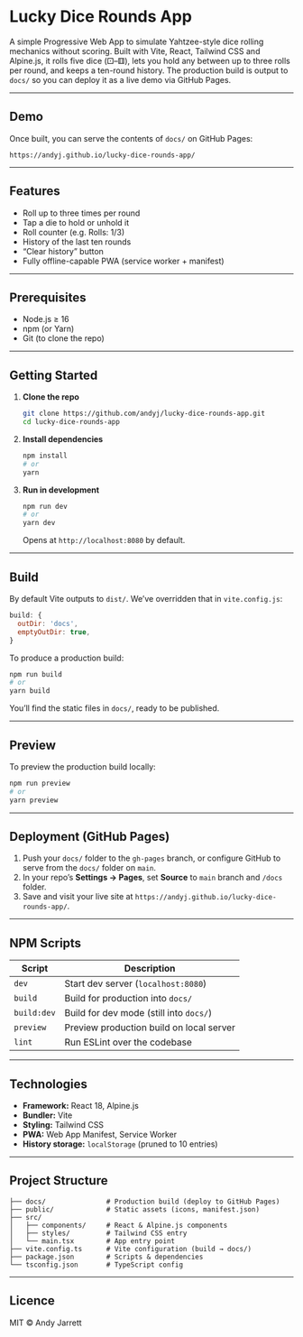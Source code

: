 # Lucky Dice Rounds App

A simple Progressive Web App to simulate Yahtzee-style dice rolling mechanics without scoring. Built with Vite, React, Tailwind CSS and Alpine.js, it rolls five dice (⚀–⚅), lets you hold any between up to three rolls per round, and keeps a ten-round history. The production build is output to `docs/` so you can deploy it as a live demo via GitHub Pages.

---

## Demo

Once built, you can serve the contents of `docs/` on GitHub Pages:

```
https://andyj.github.io/lucky-dice-rounds-app/
```

---

## Features

- Roll up to three times per round
- Tap a die to hold or unhold it
- Roll counter (e.g. Rolls: 1/3)
- History of the last ten rounds
- “Clear history” button
- Fully offline-capable PWA (service worker + manifest)

---

## Prerequisites

- Node.js ≥ 16
- npm (or Yarn)
- Git (to clone the repo)

---

## Getting Started

1. **Clone the repo**
   ```bash
   git clone https://github.com/andyj/lucky-dice-rounds-app.git
   cd lucky-dice-rounds-app
   ```

2. **Install dependencies**
   ```bash
   npm install
   # or
   yarn
   ```

3. **Run in development**
   ```bash
   npm run dev
   # or
   yarn dev
   ```
   Opens at `http://localhost:8080` by default.

---

## Build

By default Vite outputs to `dist/`. We’ve overridden that in `vite.config.js`:

```js
build: {
  outDir: 'docs',
  emptyOutDir: true,
}
```

To produce a production build:

```bash
npm run build
# or
yarn build
```

You’ll find the static files in `docs/`, ready to be published.

---

## Preview

To preview the production build locally:

```bash
npm run preview
# or
yarn preview
```

---

## Deployment (GitHub Pages)

1. Push your `docs/` folder to the `gh-pages` branch, or configure GitHub to serve from the `docs/` folder on `main`.
2. In your repo’s **Settings → Pages**, set **Source** to `main` branch and `/docs` folder.
3. Save and visit your live site at `https://andyj.github.io/lucky-dice-rounds-app/`.

---

## NPM Scripts

| Script       | Description                                  |
| ------------ | -------------------------------------------- |
| `dev`        | Start dev server (`localhost:8080`)          |
| `build`      | Build for production into `docs/`            |
| `build:dev`  | Build for dev mode (still into `docs/`)      |
| `preview`    | Preview production build on local server     |
| `lint`       | Run ESLint over the codebase                 |

---

## Technologies

- **Framework:** React 18, Alpine.js
- **Bundler:** Vite
- **Styling:** Tailwind CSS
- **PWA:** Web App Manifest, Service Worker
- **History storage:** `localStorage` (pruned to 10 entries)

---

## Project Structure

```
├── docs/               # Production build (deploy to GitHub Pages)
├── public/             # Static assets (icons, manifest.json)
├── src/
│   ├── components/     # React & Alpine.js components
│   ├── styles/         # Tailwind CSS entry
│   └── main.tsx        # App entry point
├── vite.config.ts      # Vite configuration (build → docs/)
├── package.json        # Scripts & dependencies
└── tsconfig.json       # TypeScript config
```

---

## Licence

MIT © Andy Jarrett
